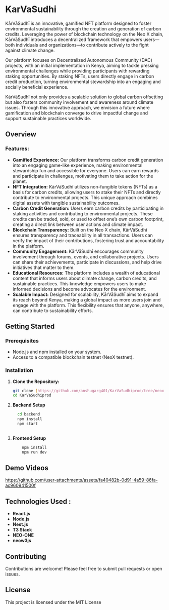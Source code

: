 
# KarVaSudhi

KārVāSudhī is an innovative, gamified NFT platform designed to foster environmental sustainability through the creation and generation of carbon credits. Leveraging the power of blockchain technology on the Neo X chain, KārVāSudhī introduces a decentralized framework that empowers users—both individuals and organizations—to contribute actively to the fight against climate change.

Our platform focuses on Decentralized Autonomous Community (DAC) projects, with an initial implementation in Kenya, aiming to tackle pressing environmental challenges while providing participants with rewarding staking opportunities. By staking NFTs, users directly engage in carbon credit production, turning environmental stewardship into an engaging and socially beneficial experience.

KārVāSudhī not only provides a scalable solution to global carbon offsetting but also fosters community involvement and awareness around climate issues. Through this innovative approach, we envision a future where gamification and blockchain converge to drive impactful change and support sustainable practices worldwide.

## Overview

### Features:
- **Gamified Experience:** Our platform transforms carbon credit generation into an engaging game-like experience, making environmental stewardship fun and accessible for everyone. Users can earn rewards and participate in challenges, motivating them to take action for the planet.
- **NFT Integration:** KārVāSudhī utilizes non-fungible tokens (NFTs) as a basis for carbon credits, allowing users to stake their NFTs and directly contribute to environmental projects. This unique approach combines digital assets with tangible sustainability outcomes.
- **Carbon Credit Generation:** Users earn carbon credits by participating in staking activities and contributing to environmental projects. These credits can be traded, sold, or used to offset one’s own carbon footprint, creating a direct link between user actions and climate impact.
- **Blockchain Transparency:** Built on the Neo X chain, KārVāSudhī ensures transparency and traceability in all transactions. Users can verify the impact of their contributions, fostering trust and accountability in the platform.
- **Community Engagement:** KārVāSudhī encourages community involvement through forums, events, and collaborative projects. Users can share their achievements, participate in discussions, and help drive initiatives that matter to them.
- **Educational Resources:** The platform includes a wealth of educational content that informs users about climate change, carbon credits, and sustainable practices. This knowledge empowers users to make informed decisions and become advocates for the environment.
- **Scalable Impact:** Designed for scalability, KārVāSudhī aims to expand its reach beyond Kenya, making a global impact as more users join and engage with the platform. This flexibility ensures that anyone, anywhere, can contribute to sustainability efforts.

## Getting Started

### Prerequisites
- Node.js and npm installed on your system.
- Access to a compatible blockchain testnet (NeoX testnet).

### Installation

1. **Clone the Repository:**
   ```bash
   git clone [https://github.com/anshugarg401/KarVaSudhiprod/tree/neoxKarVaSudhi](https://github.com/anshugarg401/KarVaSudhiprod.git)
   cd KarVaSudhiprod

2. **Backend Setup**
   ```bash
     cd backend
     npm install
     npm start
     
3. **Frontend Setup**
   ```bash
       npm install
       npm run dev
   
## Demo Videos

https://github.com/user-attachments/assets/fa40482b-0d91-4a59-86fa-ac960941500f
## Technologies Used :

- **React.js**
- **Node.js**
- **Nest.js**
- **T3 Stack**
- **NEO-ONE**
- **neow3js**

## Contributing
  Contributions are welcome! Please feel free to submit pull requests or open issues.

## License
This project is licensed under the MIT License
